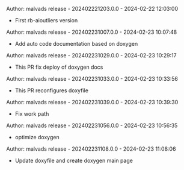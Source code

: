 
Author: malvads
release - 202402221203.0.0 - 2024-02-22 12:03:00
* First rb-aioutliers version

Author: malvads
release - 202402231007.0.0 - 2024-02-23 10:07:48
* Add auto code documentation based on doxygen

Author: malvads
release - 202402231029.0.0 - 2024-02-23 10:29:17
* This PR fix deploy of doxygen docs

Author: malvads
release - 202402231033.0.0 - 2024-02-23 10:33:56
* This PR reconfigures doxyfile

Author: malvads
release - 202402231039.0.0 - 2024-02-23 10:39:30
* Fix work path

Author: malvads
release - 202402231056.0.0 - 2024-02-23 10:56:35
* optimize doxygen

Author: malvads
release - 202402231108.0.0 - 2024-02-23 11:08:06
* Update doxyfile and create doxygen main page


